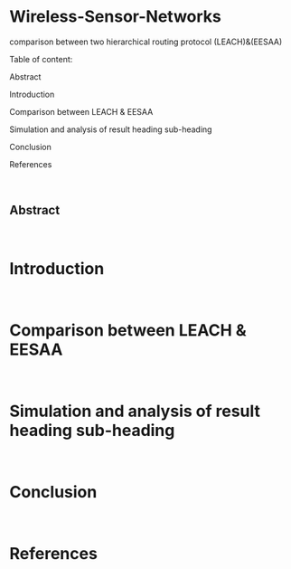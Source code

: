 # Wireless-Sensor-Networks
comparison between two hierarchical routing protocol (LEACH)&(EESAA)

Table of content:

Abstract

Introduction

Comparison between LEACH & EESAA

Simulation and analysis of result heading sub-heading

Conclusion

References


<br /> 



## Abstract


<br /> 



# Introduction


<br /> 

# Comparison between LEACH & EESAA


<br /> 


# Simulation and analysis of result heading sub-heading


<br /> 


# Conclusion


<br /> 


# References
